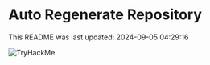 # Auto Regenerate Repository

This README was last updated: 2024-09-05 04:29:16

 ![TryHackMe](https://tryhackme.com/badge/533634)